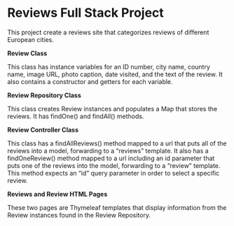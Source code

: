 # Reviews Full Stack Project

This project create a reviews site that categorizes reviews of different European cities.

**Review Class**

This class has instance variables for an ID number, city name, country name, image URL, photo caption, date visited, and the text of the review.  It also contains a constructor and getters for each variable.

**Review Repository Class**

This class creates Review instances and populates a Map that stores the reviews.  It has findOne() and findAll() methods.

**Review Controller Class**

This class has a findAllReviews() method mapped to a url that puts all of the reviews into a model, forwarding to a “reviews” template.  It also has a findOneReview() method mapped to a url including an id parameter that puts one of the reviews into the model, forwarding to a “review” template. This method expects an “id” query parameter in order to select a specific review.

**Reviews and Review HTML Pages**

These two pages are Thymeleaf templates that display information from the Review instances found in the Review Repository.